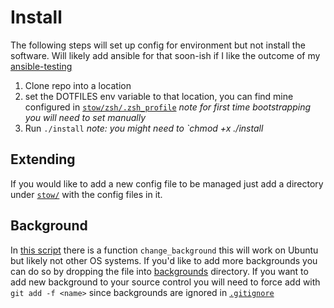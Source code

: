 # Install
The following steps will set up config for environment but not install the software. Will likely add ansible for that soon-ish if I like the outcome of my [ansible-testing](https://github.com/Quinn-Donnelly/testing-ansible)

1. Clone repo into a location
2. set the DOTFILES env variable to that location, you can find mine configured in [`stow/zsh/.zsh_profile`](stow/zsh/.zsh_profile) *note for first time bootstrapping you will need to set manually*
4. Run `./install` *note: you might need to `chmod +x ./install*

## Extending
If you would like to add a new config file to be managed just add a directory under [`stow/`](stow) with the config files in it.

## Background
In [this script](stow/env/.config/personal/env) there is a function `change_background` this will work on Ubuntu but likely not other OS systems. If you'd like to add more backgrounds
you can do so by dropping the file into [backgrounds](backgrounds) directory. If you want to add new background to your source control you will need to force add with `git add -f <name>` since backgrounds are ignored in [`.gitignore`](.gitignore)
